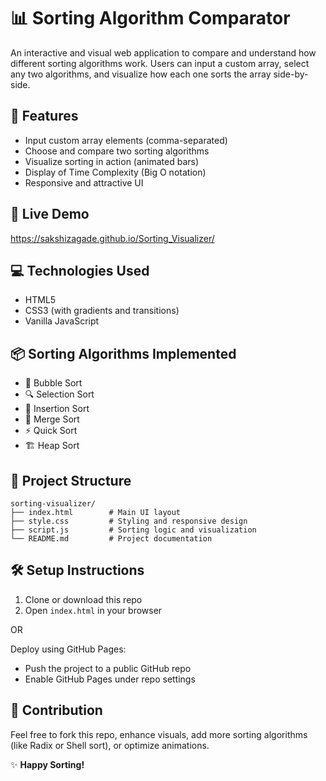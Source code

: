 # 📊 Sorting Algorithm Comparator

An interactive and visual web application to compare and understand how different sorting algorithms work. Users can input a custom array, select any two algorithms, and visualize how each one sorts the array side-by-side.

## 🌟 Features

- Input custom array elements (comma-separated)
- Choose and compare two sorting algorithms
- Visualize sorting in action (animated bars)
- Display of Time Complexity (Big O notation)
- Responsive and attractive UI

## 🚀 Live Demo
 https://sakshizagade.github.io/Sorting_Visualizer/



## 💻 Technologies Used

- HTML5
- CSS3 (with gradients and transitions)
- Vanilla JavaScript

## 📦 Sorting Algorithms Implemented

- 🫧 Bubble Sort 
- 🔍 Selection Sort 
- 🧩 Insertion Sort 
- 🔀 Merge Sort 
- ⚡ Quick Sort 
- 🏗️ Heap Sort 

## 📁 Project Structure

```
sorting-visualizer/
├── index.html        # Main UI layout
├── style.css         # Styling and responsive design
├── script.js         # Sorting logic and visualization
└── README.md         # Project documentation
```

## 🛠️ Setup Instructions

1. Clone or download this repo
2. Open `index.html` in your browser

OR

Deploy using GitHub Pages:
- Push the project to a public GitHub repo
- Enable GitHub Pages under repo settings

## 🙌 Contribution

Feel free to fork this repo, enhance visuals, add more sorting algorithms (like Radix or Shell sort), or optimize animations.



✨ **Happy Sorting!**
